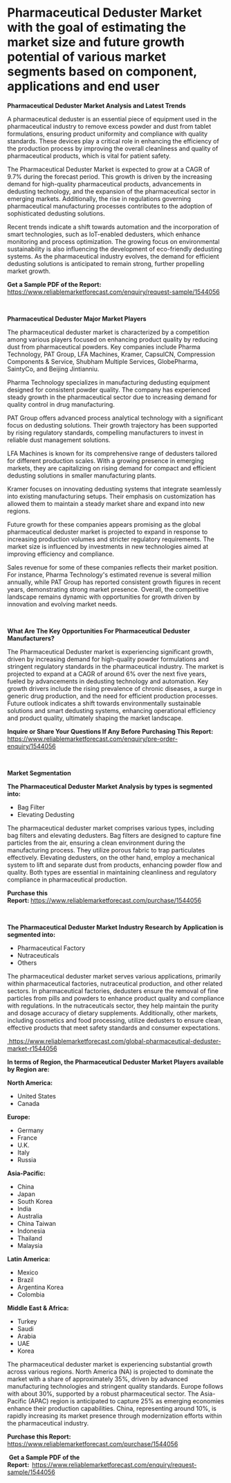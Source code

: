<p><h1>Pharmaceutical Deduster Market with the goal of estimating the market size and future growth potential of various market segments based on component, applications and end user</h1></p><p><strong>Pharmaceutical Deduster Market Analysis and Latest Trends</strong></p>
<p><p>A pharmaceutical deduster is an essential piece of equipment used in the pharmaceutical industry to remove excess powder and dust from tablet formulations, ensuring product uniformity and compliance with quality standards. These devices play a critical role in enhancing the efficiency of the production process by improving the overall cleanliness and quality of pharmaceutical products, which is vital for patient safety.</p><p>The Pharmaceutical Deduster Market is expected to grow at a CAGR of 9.7% during the forecast period. This growth is driven by the increasing demand for high-quality pharmaceutical products, advancements in dedusting technology, and the expansion of the pharmaceutical sector in emerging markets. Additionally, the rise in regulations governing pharmaceutical manufacturing processes contributes to the adoption of sophisticated dedusting solutions.</p><p>Recent trends indicate a shift towards automation and the incorporation of smart technologies, such as IoT-enabled dedusters, which enhance monitoring and process optimization. The growing focus on environmental sustainability is also influencing the development of eco-friendly dedusting systems. As the pharmaceutical industry evolves, the demand for efficient dedusting solutions is anticipated to remain strong, further propelling market growth.</p></p>
<p><strong>Get a Sample PDF of the Report:&nbsp;</strong> <a href="https://www.reliablemarketforecast.com/enquiry/request-sample/1544056?utm_campaign=2723&utm_medium=2&utm_source=Github&utm_content=ia&utm_term=13042025&utm_id=pharmaceutical-deduster">https://www.reliablemarketforecast.com/enquiry/request-sample/1544056</a></p>
<p>&nbsp;</p>
<p><strong>Pharmaceutical Deduster Major Market Players</strong></p>
<p><p>The pharmaceutical deduster market is characterized by a competition among various players focused on enhancing product quality by reducing dust from pharmaceutical powders. Key companies include Pharma Technology, PAT Group, LFA Machines, Kramer, CapsulCN, Compression Components & Service, Shubham Multiple Services, GlobePharma, SaintyCo, and Beijing Jintianniu. </p><p>Pharma Technology specializes in manufacturing dedusting equipment designed for consistent powder quality. The company has experienced steady growth in the pharmaceutical sector due to increasing demand for quality control in drug manufacturing.</p><p>PAT Group offers advanced process analytical technology with a significant focus on dedusting solutions. Their growth trajectory has been supported by rising regulatory standards, compelling manufacturers to invest in reliable dust management solutions.</p><p>LFA Machines is known for its comprehensive range of dedusters tailored for different production scales. With a growing presence in emerging markets, they are capitalizing on rising demand for compact and efficient dedusting solutions in smaller manufacturing plants.</p><p>Kramer focuses on innovating dedusting systems that integrate seamlessly into existing manufacturing setups. Their emphasis on customization has allowed them to maintain a steady market share and expand into new regions.</p><p>Future growth for these companies appears promising as the global pharmaceutical deduster market is projected to expand in response to increasing production volumes and stricter regulatory requirements. The market size is influenced by investments in new technologies aimed at improving efficiency and compliance.</p><p>Sales revenue for some of these companies reflects their market position. For instance, Pharma Technology's estimated revenue is several million annually, while PAT Group has reported consistent growth figures in recent years, demonstrating strong market presence. Overall, the competitive landscape remains dynamic with opportunities for growth driven by innovation and evolving market needs.</p></p>
<p>&nbsp;</p>
<p><strong>What Are The Key Opportunities For Pharmaceutical Deduster Manufacturers?</strong></p>
<p><p>The Pharmaceutical Deduster market is experiencing significant growth, driven by increasing demand for high-quality powder formulations and stringent regulatory standards in the pharmaceutical industry. The market is projected to expand at a CAGR of around 6% over the next five years, fueled by advancements in dedusting technology and automation. Key growth drivers include the rising prevalence of chronic diseases, a surge in generic drug production, and the need for efficient production processes. Future outlook indicates a shift towards environmentally sustainable solutions and smart dedusting systems, enhancing operational efficiency and product quality, ultimately shaping the market landscape.</p></p>
<p><strong>Inquire or Share Your Questions If Any Before Purchasing This Report:</strong> <a href="https://www.reliablemarketforecast.com/enquiry/pre-order-enquiry/1544056?utm_campaign=2723&utm_medium=2&utm_source=Github&utm_content=ia&utm_term=13042025&utm_id=pharmaceutical-deduster">https://www.reliablemarketforecast.com/enquiry/pre-order-enquiry/1544056</a></p>
<p>&nbsp;</p>
<p><strong>Market Segmentation</strong></p>
<p><strong>The Pharmaceutical Deduster Market Analysis by types is segmented into:</strong></p>
<p><ul><li>Bag Filter</li><li>Elevating Dedusting</li></ul></p>
<p><p>The pharmaceutical deduster market comprises various types, including bag filters and elevating dedusters. Bag filters are designed to capture fine particles from the air, ensuring a clean environment during the manufacturing process. They utilize porous fabric to trap particulates effectively. Elevating dedusters, on the other hand, employ a mechanical system to lift and separate dust from products, enhancing powder flow and quality. Both types are essential in maintaining cleanliness and regulatory compliance in pharmaceutical production.</p></p>
<p><strong>Purchase this Report:&nbsp;</strong><a href="https://www.reliablemarketforecast.com/purchase/1544056?utm_campaign=2723&utm_medium=2&utm_source=Github&utm_content=ia&utm_term=13042025&utm_id=pharmaceutical-deduster">https://www.reliablemarketforecast.com/purchase/1544056</a></p>
<p>&nbsp;</p>
<p><strong>The Pharmaceutical Deduster Market Industry Research by Application is segmented into:</strong></p>
<p><ul><li>Pharmaceutical Factory</li><li>Nutraceuticals</li><li>Others</li></ul></p>
<p><p>The pharmaceutical deduster market serves various applications, primarily within pharmaceutical factories, nutraceutical production, and other related sectors. In pharmaceutical factories, dedusters ensure the removal of fine particles from pills and powders to enhance product quality and compliance with regulations. In the nutraceuticals sector, they help maintain the purity and dosage accuracy of dietary supplements. Additionally, other markets, including cosmetics and food processing, utilize dedusters to ensure clean, effective products that meet safety standards and consumer expectations.</p></p>
<p><a href="https://www.reliablemarketforecast.com/global-pharmaceutical-deduster-market-r1544056?utm_campaign=2723&utm_medium=2&utm_source=Github&utm_content=ia&utm_term=13042025&utm_id=pharmaceutical-deduster">&nbsp;https://www.reliablemarketforecast.com/global-pharmaceutical-deduster-market-r1544056</a></p>
<p><strong>In terms of Region, the Pharmaceutical Deduster Market Players available by Region are:</strong></p>
<p>
    <p> <strong> North America: </strong>
        <ul>
            <li>United States</li>
            <li>Canada</li>
        </ul>
        </p> 
    <p> <strong> Europe: </strong>
        <ul>
            <li>Germany</li>
            <li>France</li>
            <li>U.K.</li>
            <li>Italy</li>
            <li>Russia</li>
        </ul>
        </p> 
    <p> <strong> Asia-Pacific: </strong>
        <ul>
            <li>China</li>
            <li>Japan</li>
            <li>South Korea</li>
            <li>India</li>
            <li>Australia</li>
            <li>China Taiwan</li>
            <li>Indonesia</li>
            <li>Thailand</li>
            <li>Malaysia</li>
        </ul>
        </p> 
    <p> <strong> Latin America: </strong>
        <ul>
            <li>Mexico</li>
            <li>Brazil</li>
            <li>Argentina Korea</li>
            <li>Colombia</li>
        </ul>
        </p> 
    <p> <strong> Middle East & Africa: </strong>
        <ul>
            <li>Turkey</li>
            <li>Saudi</li>
            <li>Arabia</li>
            <li>UAE</li>
            <li>Korea</li>
        </ul>
    </p>
    </p>
<p><p>The pharmaceutical deduster market is experiencing substantial growth across various regions. North America (NA) is projected to dominate the market with a share of approximately 35%, driven by advanced manufacturing technologies and stringent quality standards. Europe follows with about 30%, supported by a robust pharmaceutical sector. The Asia-Pacific (APAC) region is anticipated to capture 25% as emerging economies enhance their production capabilities. China, representing around 10%, is rapidly increasing its market presence through modernization efforts within the pharmaceutical industry.</p></p>
<p><strong>Purchase this Report: </strong><a href="https://www.reliablemarketforecast.com/purchase/1544056?utm_campaign=2723&utm_medium=2&utm_source=Github&utm_content=ia&utm_term=13042025&utm_id=pharmaceutical-deduster">https://www.reliablemarketforecast.com/purchase/1544056</a></p>
<p>&nbsp;<strong>Get a Sample PDF of the Report:&nbsp;&nbsp;</strong><a href="https://www.reliablemarketforecast.com/enquiry/request-sample/1544056?utm_campaign=2723&utm_medium=2&utm_source=Github&utm_content=ia&utm_term=13042025&utm_id=pharmaceutical-deduster">https://www.reliablemarketforecast.com/enquiry/request-sample/1544056</a></p>
<p><strong></strong></p>
<p><p></p><p></p><p></p></p>